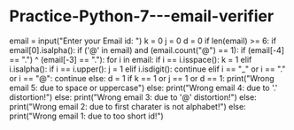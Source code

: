 # Practice-Python-7---email-verifier

email = input("Enter your Email id: ")
k = 0
j = 0
d = 0
if len(email) >= 6:
    if email[0].isalpha():
        if ('@' in email) and (email.count("@") == 1):
            if (email[-4] == ".") ^ (email[-3] == "."):
                for i in email:
                    if i == i.isspace():
                        k = 1
                    elif i.isalpha():
                        if i == i.upper():
                            j = 1
                    elif i.isdigit():
                        continue
                    elif i == "_" or i == "." or i == "@":
                        continue
                    else:
                        d = 1
                if k == 1 or j == 1 or d == 1:
                    print("Wrong email 5: due to space or uppercase")
            else:
                print("Wrong email 4: due to '.' distortion!")
        else:
            print("Wrong email 3: due to '@' distortion!")
    else:
        print("Wrong email 2: due to first charater is not alphabet!")
else:
    print("Wrong email 1: due to too short id!")
